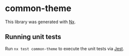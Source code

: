 # common-theme

This library was generated with [Nx](https://nx.dev).

## Running unit tests

Run `nx test common-theme` to execute the unit tests via [Jest](https://jestjs.io).
